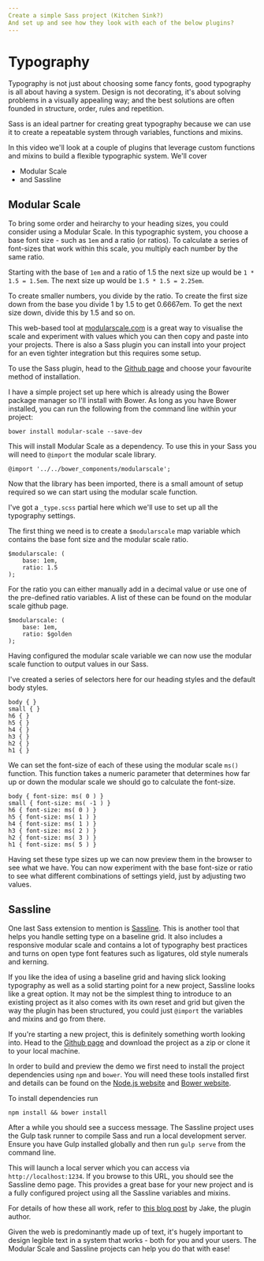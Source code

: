 ```yaml
---
Create a simple Sass project (Kitchen Sink?)
And set up and see how they look with each of the below plugins?
---
```


# Typography 

Typography is not just about choosing some fancy fonts, good typography
is all about having a system. Design is not decorating, it's about
solving problems in a visually appealing way; and the best solutions are
often founded in structure, order, rules and repetition.

Sass is an ideal partner for creating great typography because we can
use it to create a repeatable system through variables, functions and
mixins.

In this video we'll look at a couple of plugins that leverage custom
functions and mixins to build a flexible typographic system. We'll cover

* Modular Scale
* and Sassline


## Modular Scale

To bring some order and heirarchy to your heading sizes, you could
consider using a Modular Scale. In this typographic system, you choose
a base font size - such as `1em` and a ratio (or ratios). To calculate
a series of font-sizes that work within this scale, you multiply each
number by the same ratio.

Starting with the base of `1em` and a ratio of 1.5 the next size up
would be `1 * 1.5 = 1.5em`. The next size up would be `1.5 * 1.5
= 2.25em`. 

To create smaller numbers, you divide by the ratio. To create the first
size down from the base you divide 1 by 1.5 to get 0.6667em. To get the
next size down, divide this by 1.5 and so on.

This web-based tool at [modularscale.com](http://www.modularscale.com)
is a great way to visualise the scale and experiment with values which
you can then copy and paste into your projects. There is also a Sass
plugin you can install into your project for an even tighter integration
but this requires some setup. 

To use the Sass plugin, head to the [Github
page](https://github.com/modularscale/modularscale-sass) and choose your
favourite method of installation.

I have a simple project set up here which is already using the Bower
package manager so I'll install with Bower. As long as you have Bower
installed, you can run the following from the command line within your
project:

	bower install modular-scale --save-dev

This will install Modular Scale as a dependency. To use this in your
Sass you will need to `@import` the modular scale library.

	@import '../../bower_components/modularscale';

Now that the library has been imported, there is a small amount of setup
required so we can start using the modular scale function.

I've got a `_type.scss` partial here which we'll use to set up all the
typography settings.

The first thing we need is to create a `$modularscale` map variable
which contains the base font size and the modular scale ratio.

	$modularscale: (
		base: 1em,
		ratio: 1.5
	);

For the ratio you can either manually add in a decimal value or use one
of the pre-defined ratio variables. A list of these can be found on the
modular scale github page.

	$modularscale: (
		base: 1em,
		ratio: $golden
	);

Having configured the modular scale variable we can now use the modular
scale function to output values in our Sass.

I've created a series of selectors here for our heading styles and the
default body styles.

	body { }
	small { }
	h6 { }
	h5 { }
	h4 { }
	h3 { }
	h2 { }
	h1 { }

We can set the font-size of each of these using the modular scale `ms()`
function. This function takes a numeric parameter that determines how
far up or down the modular scale we should go to calculate the
font-size.

	body { font-size: ms( 0 ) }
	small { font-size: ms( -1 ) }
	h6 { font-size: ms( 0 ) }
	h5 { font-size: ms( 1 ) }
	h4 { font-size: ms( 1 ) }
	h3 { font-size: ms( 2 ) }
	h2 { font-size: ms( 3 ) }
	h1 { font-size: ms( 5 ) }

Having set these type sizes up we can now preview them in the browser to
see what we have. You can now experiment with the base font-size or
ratio to see what different combinations of settings yield, just by
adjusting two values.


## Sassline

One last Sass extension to mention is [Sassline](https://sassline.com).
This is another tool that helps you handle setting type on a baseline
grid. It also includes a responsive modular scale and contains a lot of
typography best practices and turns on open type font features such as
ligatures, old style numerals and kerning.

If you like the idea of using a baseline grid and having slick looking
typography as well as a solid starting point for a new project, Sassline
looks like a great option. It may not be the simplest thing to introduce
to an existing project as it also comes with its own reset and grid but
given the way the plugin has been structured, you could just `@import`
the variables and mixins and go from there.

If you're starting a new project, this is definitely something worth
looking into. Head to the [Github
page](https://github.com/jakegiltsoff/sassline) and download the project
as a zip or clone it to your local machine.

In order to build and preview the demo we first need to install the
project dependencies using `npm` and `bower`. You will need these tools
installed first and details can be found on the [Node.js
website](nodejs.com) and [Bower website](bower.io).

To install dependencies run

	npm install && bower install

After a while you should see a success message. The Sassline project
uses the Gulp task runner to compile Sass and run a local development
server. Ensure you have Gulp installed globally and then run `gulp
serve` from the command line.

This will launch a local server which you can access via
`http://localhost:1234`. If you browse to this URL, you should see the
Sassline demo page. This provides a great base for your new project and
is a fully configured project using all the Sassline variables and mixins.

For details of how these all work, refer to [this blog
post](https://medium.com/@jakegiltsoff/sassline-v2-0-e424b2881e7e) by
Jake, the plugin author.

Given the web is predominantly made up of text, it's hugely important to
design legible text in a system that works - both for you and your
users. The Modular Scale and Sassline projects can help you do that
with ease! 
